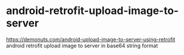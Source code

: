 # android-retrofit-upload-image-to-server
https://demonuts.com/android-upload-image-to-server-using-retrofit  android retrofit upload image to server in base64 string format
